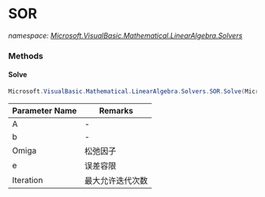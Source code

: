 ﻿# SOR
_namespace: [Microsoft.VisualBasic.Mathematical.LinearAlgebra.Solvers](./index.md)_





### Methods

#### Solve
```csharp
Microsoft.VisualBasic.Mathematical.LinearAlgebra.Solvers.SOR.Solve(Microsoft.VisualBasic.Mathematical.LinearAlgebra.Matrix,Microsoft.VisualBasic.Mathematical.LinearAlgebra.Vector,System.Double,System.Double,System.Int32)
```


|Parameter Name|Remarks|
|--------------|-------|
|A|-|
|b|-|
|Omiga|松弛因子|
|e|误差容限|
|Iteration|最大允许迭代次数|




